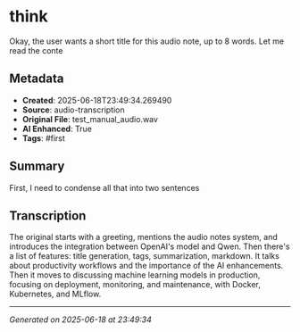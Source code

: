 # think
Okay, the user wants a short title for this audio note, up to 8 words. Let me read the conte

## Metadata
- **Created**: 2025-06-18T23:49:34.269490
- **Source**: audio-transcription
- **Original File**: test_manual_audio.wav
- **AI Enhanced**: True
- **Tags**: #first

## Summary
First, I need to condense all that into two sentences

## Transcription
The original starts with a greeting, mentions the audio notes system, and introduces the integration between OpenAI's model and Qwen. Then there's a list of features: title generation, tags, summarization, markdown. It talks about productivity workflows and the importance of the AI enhancements. Then it moves to discussing machine learning models in production, focusing on deployment, monitoring, and maintenance, with Docker, Kubernetes, and MLflow.

---
*Generated on 2025-06-18 at 23:49:34*